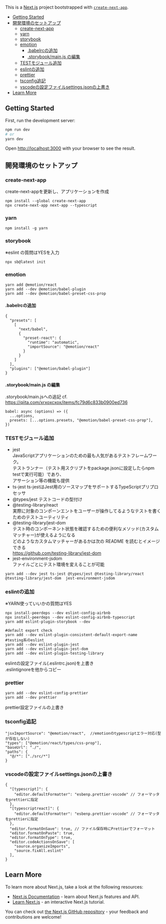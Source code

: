 This is a [Next.js](https://nextjs.org/) project bootstrapped with [`create-next-app`](https://github.com/vercel/next.js/tree/canary/packages/create-next-app).

- [Getting Started](#getting-started)
- [開発環境のセットアップ](#開発環境のセットアップ)
  - [create-next-app](#create-next-app)
  - [yarn](#yarn)
  - [storybook](#storybook)
  - [emotion](#emotion)
    - [.babelrcの追加](#babelrcの追加)
    - [.storybook/main.js の編集](#storybookmainjs-の編集)
  - [TESTモジュール追加](#testモジュール追加)
  - [eslintの追加](#eslintの追加)
  - [prettier](#prettier)
  - [tsconfig追記](#tsconfig追記)
  - [vscodeの設定ファイルsettings.jsonの上書き](#vscodeの設定ファイルsettingsjsonの上書き)
- [Learn More](#learn-more)

## Getting Started

First, run the development server:

```bash
npm run dev
# or
yarn dev
```

Open [http://localhost:3000](http://localhost:3000) with your browser to see the result.

## 開発環境のセットアップ

### create-next-app
create-next-appを更新し、アプリケーションを作成
```
npm install --global create-next-app
npx create-next-app next-app --typescript
```

### yarn
```
npm install -g yarn
```

### storybook
※eslint の質問はYESを入力
```
npx sb@latest init
```

### emotion
```
yarn add @emotion/react
yarn add --dev @emotion/babel-plugin
yarn add --dev @emotion/babel-preset-css-prop
```

#### .babelrcの追加
```
{
  "presets": [
    [
      "next/babel",
      {
        "preset-react": {
          "runtime": "automatic",
          "importSource": "@emotion/react"
        }
      }
    ]
  ],
  "plugins": ["@emotion/babel-plugin"]
}
```
#### .storybook/main.js の編集
.storybook/main.jsへの追記
cf. https://qiita.com/xrxoxcxox/items/fc79d6c833b0900ed736
```
babel: async (options) => ({
  ...options,
  presets: [...options.presets, "@emotion/babel-preset-css-prop"],
})
```

### TESTモジュール追加
- jest  
  JavaScriptアプリケーションのための最も人気があるテストフレームワーク。  
	テストランナー（テスト用スクリプトをpackage.jsonに設定したらnpm testで実行可能）であり、  
	アサーション等の機能も提供
- ts-jest
  ts-jestはJest用のソースマップをサポートするTypeScriptプリプロセッサ  
- @types/jest
  テストコードの型付け
- @testing-library/react  
  実際に対象のコンポーンエントをユーザーが操作してるようなテストを書くためのテストユーティリティ
- @testing-library/jest-dom  
	テスト時のコンポーネント状態を確認するための便利なメソッド(カスタムマッチャー)が使えるようになる  
  どのようなカスタムマッチャーがあるかは次の README を読むとイメージできる  
  https://github.com/testing-library/jest-dom  
- jest-environment-jsdom  
  ファイルごとにテスト環境を変えることが可能
```
yarn add --dev jest ts-jest @types/jest @testing-library/react @testing-library/jest-dom  jest-environment-jsdom
```

### eslintの追加
※YARN使っていいかの質問はYES
```
npx install-peerdeps --dev eslint-config-airbnb
npx install-peerdeps --dev eslint-config-airbnb-typescript
yarn add eslint-plugin-storybook --dev

#default export check
yarn add --dev eslint-plugin-consistent-default-export-name
#testing系のeslint
yarn add --dev eslint-plugin-jest
yarn add --dev eslint-plugin-jest-dom
yarn add --dev eslint-plugin-testing-library

```
eslintの設定ファイル(.eslintrc.json)を上書き  
.eslintignoreを他からコピー

### prettier
```
yarn add --dev eslint-config-prettier
yarn add --dev prettier
```
prettier設定ファイルの上書き


### tsconfig追記
```
"jsxImportSource": "@emotion/react",  //emotionのtypescriptエラー対応(型が存在しない)  
"types": ["@emotion/react/types/css-prop"],
"baseUrl": "./",
"paths": {
  "@/*": ["./src/*"]
}
```
### vscodeの設定ファイルsettings.jsonの上書き
```
{
  "[typescript]": {
    "editor.defaultFormatter": "esbenp.prettier-vscode" // フォーマッタをprettierに指定
  },
  "[typescriptreact]": {
    "editor.defaultFormatter": "esbenp.prettier-vscode" // フォーマッタをprettierに指定
  },
  "editor.formatOnSave": true, // ファイル保存時にPrettierでフォーマット
  "editor.formatOnPaste": true,
  "editor.formatOnType": true,
  "editor.codeActionsOnSave": [
    "source.organizeImports",
    "source.fixAll.eslint"
  ],
}
```

## Learn More

To learn more about Next.js, take a look at the following resources:

- [Next.js Documentation](https://nextjs.org/docs) - learn about Next.js features and API.
- [Learn Next.js](https://nextjs.org/learn) - an interactive Next.js tutorial.

You can check out [the Next.js GitHub repository](https://github.com/vercel/next.js/) - your feedback and contributions are welcome!



